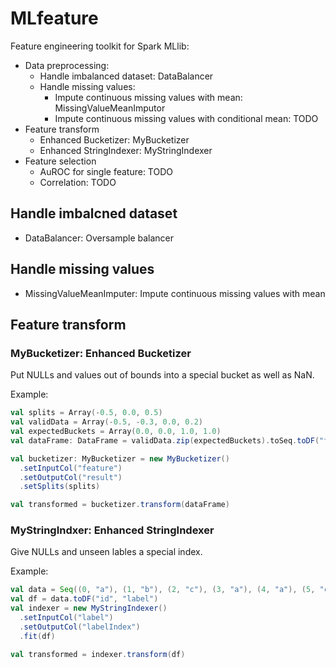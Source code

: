 # MLfeature

Feature engineering toolkit for Spark MLlib:
- Data preprocessing:
  - Handle imbalanced dataset: DataBalancer
  - Handle missing values:
    - Impute continuous missing values with mean: MissingValueMeanImputor
    - Impute continuous missing values with conditional mean: TODO
- Feature transform
  - Enhanced Bucketizer: MyBucketizer
  - Enhanced StringIndexer: MyStringIndexer
- Feature selection
  - AuROC for single feature: TODO
  - Correlation: TODO

## Handle imbalcned dataset

- DataBalancer: Oversample balancer

## Handle missing values

- MissingValueMeanImputer: Impute continuous missing values with mean

## Feature transform

### MyBucketizer: Enhanced Bucketizer

Put NULLs and values out of bounds into a special bucket as well as NaN.

Example:
```scala
val splits = Array(-0.5, 0.0, 0.5)
val validData = Array(-0.5, -0.3, 0.0, 0.2)
val expectedBuckets = Array(0.0, 0.0, 1.0, 1.0)
val dataFrame: DataFrame = validData.zip(expectedBuckets).toSeq.toDF("feature", "expected")

val bucketizer: MyBucketizer = new MyBucketizer()
  .setInputCol("feature")
  .setOutputCol("result")
  .setSplits(splits)

val transformed = bucketizer.transform(dataFrame)
```

### MyStringIndxer: Enhanced StringIndexer

Give NULLs and unseen lables a special index.

Example:
```scala
val data = Seq((0, "a"), (1, "b"), (2, "c"), (3, "a"), (4, "a"), (5, "c"))
val df = data.toDF("id", "label")
val indexer = new MyStringIndexer()
  .setInputCol("label")
  .setOutputCol("labelIndex")
  .fit(df)

val transformed = indexer.transform(df)
```
